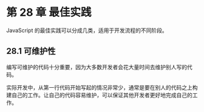 # 第 28 章 最佳实践

JavaScript 的最佳实践可以分成几类，适用于开发流程的不同阶段。

## 28.1 可维护性

编写可维护的代码十分重要，因为大多数开发者会花大量时间去维护别人写的代码。

实际开发中，从第一行代码开始写起的情况非常少，通常是要在别人的代码之上构建自己的工作。让自己的代码容易维护，可以保证其他开发者更好地完成自己的工作。

